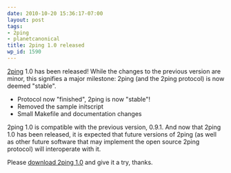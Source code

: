 ```yaml
---
date: 2010-10-20 15:36:17-07:00
layout: post
tags:
- 2ping
- planetcanonical
title: 2ping 1.0 released
wp_id: 1590
---
```

[2ping](https://www.finnie.org/software/2ping/) 1.0 has been released! While the changes to the previous version are minor, this signifies a major milestone: 2ping (and the 2ping protocol) is now deemed "stable".

  * Protocol now "finished", 2ping is now "stable"!
  * Removed the sample initscript
  * Small Makefile and documentation changes

2ping 1.0 is compatible with the previous version, 0.9.1. And now that 2ping 1.0 has been released, it is expected that future versions of 2ping (as well as other future software that may implement the open source 2ping protocol) will interoperate with it.

Please [download 2ping 1.0](https://www.finnie.org/software/2ping/) and give it a try, thanks.
